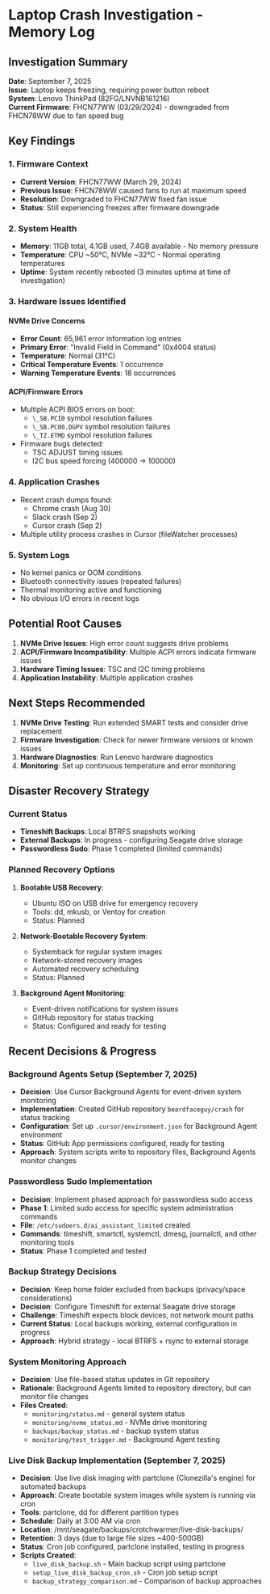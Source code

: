 # Laptop Crash Investigation - Memory Log

## Investigation Summary
**Date**: September 7, 2025  
**Issue**: Laptop keeps freezing, requiring power button reboot  
**System**: Lenovo ThinkPad (82FG/LNVNB161216)  
**Current Firmware**: FHCN77WW (03/29/2024) - downgraded from FHCN78WW due to fan speed bug

## Key Findings

### 1. Firmware Context
- **Current Version**: FHCN77WW (March 29, 2024)
- **Previous Issue**: FHCN78WW caused fans to run at maximum speed
- **Resolution**: Downgraded to FHCN77WW fixed fan issue
- **Status**: Still experiencing freezes after firmware downgrade

### 2. System Health
- **Memory**: 11GB total, 4.1GB used, 7.4GB available - No memory pressure
- **Temperature**: CPU ~50°C, NVMe ~32°C - Normal operating temperatures
- **Uptime**: System recently rebooted (3 minutes uptime at time of investigation)

### 3. Hardware Issues Identified

#### NVMe Drive Concerns
- **Error Count**: 65,961 error information log entries
- **Primary Error**: "Invalid Field in Command" (0x4004 status)
- **Temperature**: Normal (31°C)
- **Critical Temperature Events**: 1 occurrence
- **Warning Temperature Events**: 18 occurrences

#### ACPI/Firmware Errors
- Multiple ACPI BIOS errors on boot:
  - `\_SB.PCI0` symbol resolution failures
  - `\_SB.PC00.DGPV` symbol resolution failures  
  - `\_TZ.ETMD` symbol resolution failures
- Firmware bugs detected:
  - TSC ADJUST timing issues
  - I2C bus speed forcing (400000 → 100000)

### 4. Application Crashes
- Recent crash dumps found:
  - Chrome crash (Aug 30)
  - Slack crash (Sep 2)
  - Cursor crash (Sep 2)
- Multiple utility process crashes in Cursor (fileWatcher processes)

### 5. System Logs
- No kernel panics or OOM conditions
- Bluetooth connectivity issues (repeated failures)
- Thermal monitoring active and functioning
- No obvious I/O errors in recent logs

## Potential Root Causes

1. **NVMe Drive Issues**: High error count suggests drive problems
2. **ACPI/Firmware Incompatibility**: Multiple ACPI errors indicate firmware issues
3. **Hardware Timing Issues**: TSC and I2C timing problems
4. **Application Instability**: Multiple application crashes

## Next Steps Recommended

1. **NVMe Drive Testing**: Run extended SMART tests and consider drive replacement
2. **Firmware Investigation**: Check for newer firmware versions or known issues
3. **Hardware Diagnostics**: Run Lenovo hardware diagnostics
4. **Monitoring**: Set up continuous temperature and error monitoring

## Disaster Recovery Strategy

### Current Status
- **Timeshift Backups**: Local BTRFS snapshots working
- **External Backups**: In progress - configuring Seagate drive storage
- **Passwordless Sudo**: Phase 1 completed (limited commands)

### Planned Recovery Options
1. **Bootable USB Recovery**: 
   - Ubuntu ISO on USB drive for emergency recovery
   - Tools: dd, mkusb, or Ventoy for creation
   - Status: Planned

2. **Network-Bootable Recovery System**:
   - Systemback for regular system images
   - Network-stored recovery images
   - Automated recovery scheduling
   - Status: Planned

3. **Background Agent Monitoring**:
   - Event-driven notifications for system issues
   - GitHub repository for status tracking
   - Status: Configured and ready for testing

## Recent Decisions & Progress

### Background Agents Setup (September 7, 2025)
- **Decision**: Use Cursor Background Agents for event-driven system monitoring
- **Implementation**: Created GitHub repository `beardfaceguy/crash` for status tracking
- **Configuration**: Set up `.cursor/environment.json` for Background Agent environment
- **Status**: GitHub App permissions configured, ready for testing
- **Approach**: System scripts write to repository files, Background Agents monitor changes

### Passwordless Sudo Implementation
- **Decision**: Implement phased approach for passwordless sudo access
- **Phase 1**: Limited sudo access for specific system administration commands
- **File**: `/etc/sudoers.d/ai_assistant_limited` created
- **Commands**: timeshift, smartctl, systemctl, dmesg, journalctl, and other monitoring tools
- **Status**: Phase 1 completed and tested

### Backup Strategy Decisions
- **Decision**: Keep home folder excluded from backups (privacy/space considerations)
- **Decision**: Configure Timeshift for external Seagate drive storage
- **Challenge**: Timeshift expects block devices, not network mount paths
- **Current Status**: Local backups working, external configuration in progress
- **Approach**: Hybrid strategy - local BTRFS + rsync to external storage

### System Monitoring Approach
- **Decision**: Use file-based status updates in Git repository
- **Rationale**: Background Agents limited to repository directory, but can monitor file changes
- **Files Created**: 
  - `monitoring/status.md` - general system status
  - `monitoring/nvme_status.md` - NVMe drive monitoring
  - `backups/backup_status.md` - backup system status
  - `monitoring/test_trigger.md` - Background Agent testing

### Live Disk Backup Implementation (September 7, 2025)
- **Decision**: Use live disk imaging with partclone (Clonezilla's engine) for automated backups
- **Approach**: Create bootable system images while system is running via cron
- **Tools**: partclone, dd for different partition types
- **Schedule**: Daily at 3:00 AM via cron
- **Location**: /mnt/seagate/backups/crotchwarmer/live-disk-backups/
- **Retention**: 3 days (due to large file sizes ~400-500GB)
- **Status**: Cron job configured, partclone installed, testing in progress
- **Scripts Created**:
  - `live_disk_backup.sh` - Main backup script using partclone
  - `setup_live_disk_backup_cron.sh` - Cron job setup script
  - `backup_strategy_comparison.md` - Comparison of backup approaches
